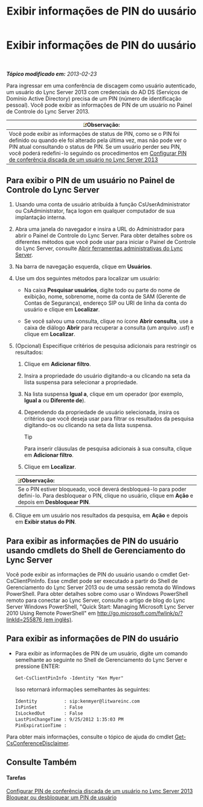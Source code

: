 ﻿---
title: Exibir informações de PIN do uusário
TOCTitle: Exibir informações de PIN do uusário
ms:assetid: 59e38117-8112-4851-82ac-a746ffa0f89d
ms:mtpsurl: https://technet.microsoft.com/pt-br/library/JJ688067(v=OCS.15)
ms:contentKeyID: 49886231
ms.date: 05/19/2016
mtps_version: v=OCS.15
ms.translationtype: HT
---

# Exibir informações de PIN do uusário

 

_**Tópico modificado em:** 2013-02-23_

Para ingressar em uma conferência de discagem como usuário autenticado, um usuário do Lync Server 2013 com credenciais do AD DS (Serviços de Domínio Active Directory) precisa de um PIN (número de identificação pessoal). Você pode exibir as informações de PIN de um usuário no Painel de Controle do Lync Server 2013.

<table>
<thead>
<tr class="header">
<th><img src="images/Gg425756.note(OCS.15).gif" title="note" alt="note" />Observação:</th>
</tr>
</thead>
<tbody>
<tr class="odd">
<td>Você pode exibir as informações de status de PIN, como se o PIN foi definido ou quando ele foi alterado pela última vez, mas não pode ver o PIN atual consultando o status de PIN. Se um usuário perder seu PIN, você poderá redefini-lo seguindo os procedimentos em <a href="lync-server-2013-set-a-user-s-dial-in-conferencing-pin.md">Configurar PIN de conferência discada de um usuário no Lync Server 2013</a></td>
</tr>
</tbody>
</table>


## Para exibir o PIN de um usuário no Painel de Controle do Lync Server

1.  Usando uma conta de usuário atribuída à função CsUserAdministrator ou CsAdministrator, faça logon em qualquer computador de sua implantação interna.

2.  Abra uma janela do navegador e insira a URL do Administrador para abrir o Painel de Controle do Lync Server. Para obter detalhes sobre os diferentes métodos que você pode usar para iniciar o Painel de Controle do Lync Server, consulte [Abrir ferramentas administrativas do Lync Server](lync-server-2013-open-lync-server-administrative-tools.md).

3.  Na barra de navegação esquerda, clique em **Usuários**.

4.  Use um dos seguintes métodos para localizar um usuário:
    
      - Na caixa **Pesquisar usuários**, digite todo ou parte do nome de exibição, nome, sobrenome, nome da conta de SAM (Gerente de Contas de Segurança), endereço SIP ou URI de linha da conta do usuário e clique em **Localizar**.
    
      - Se você salvou uma consulta, clique no ícone **Abrir consulta**, use a caixa de diálogo **Abrir** para recuperar a consulta (um arquivo .usf) e clique em **Localizar**.

5.  (Opcional) Especifique critérios de pesquisa adicionais para restringir os resultados:
    
    1.  Clique em **Adicionar filtro**.
    
    2.  Insira a propriedade do usuário digitando-a ou clicando na seta da lista suspensa para selecionar a propriedade.
    
    3.  Na lista suspensa **Igual a**, clique em um operador (por exemplo, **Igual a** ou **Diferente de**).
    
    4.  Dependendo da propriedade de usuário selecionada, insira os critérios que você deseja usar para filtrar os resultados da pesquisa digitando-os ou clicando na seta da lista suspensa.
        

        > [!TIP]
        > Para inserir cláusulas de pesquisa adicionais à sua consulta, clique em <STRONG>Adicionar filtro</STRONG>.

    
    5.  Clique em **Localizar**.
    
    <table>
    <thead>
    <tr class="header">
    <th><img src="images/Gg425756.note(OCS.15).gif" title="note" alt="note" />Observação:</th>
    </tr>
    </thead>
    <tbody>
    <tr class="odd">
    <td>Se o PIN estiver bloqueado, você deverá desbloqueá-lo para poder defini-lo. Para desbloquear o PIN, clique no usuário, clique em <strong>Ação</strong> e depois em <strong>Desbloquear PIN</strong>.</td>
    </tr>
    </tbody>
    </table>


6.  Clique em um usuário nos resultados da pesquisa, em **Ação** e depois em **Exibir status do PIN**.

## Para exibir as informações de PIN do usuário usando cmdlets do Shell de Gerenciamento do Lync Server

Você pode exibir as informações de PIN do usuário usando o cmdlet Get-CsClientPinInfo. Esse cmdlet pode ser executado a partir do Shell de Gerenciamento do Lync Server 2013 ou de uma sessão remota do Windows PowerShell. Para obter detalhes sobre como usar o Windows PowerShell remoto para conectar ao Lync Server, consulte o artigo de blog do Lync Server Windows PowerShell, "Quick Start: Managing Microsoft Lync Server 2010 Using Remote PowerShell" em [http://go.microsoft.com/fwlink/p/?linkId=255876 (em inglês)](http://go.microsoft.com/fwlink/p/?linkid=255876).

## Para exibir as informações de PIN do usuário

  - Para exibir as informações de PIN de um usuário, digite um comando semelhante ao seguinte no Shell de Gerenciamento do Lync Server e pressione ENTER:
    
        Get-CsClientPinInfo -Identity "Ken Myer"
    
    Isso retornará informações semelhantes às seguintes:
    
        Identity          : sip:kenmyer@litwareinc.com
        IsPinSet          : False
        IsLockedOut       : False
        LastPinChangeTime : 9/25/2012 1:35:03 PM
        PinExpirationTime :

Para obter mais informações, consulte o tópico de ajuda do cmdlet [Get-CsConferenceDisclaimer](get-csconferencedisclaimer.md).

## Consulte Também

#### Tarefas

[Configurar PIN de conferência discada de um usuário no Lync Server 2013](lync-server-2013-set-a-user-s-dial-in-conferencing-pin.md)  
[Bloquear ou desbloquear um PIN de usuário](lync-server-2013-lock-or-unlock-a-user-pin.md)

